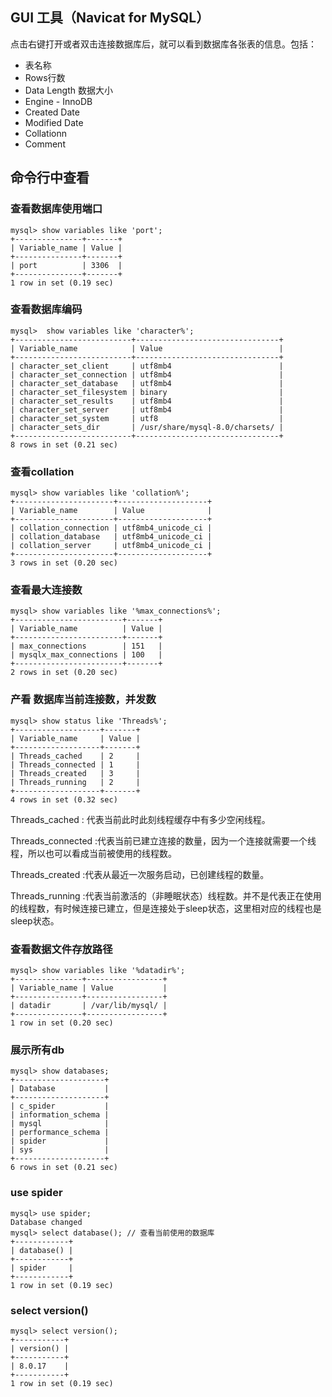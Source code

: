 ## GUI 工具（Navicat for MySQL）

点击右键打开或者双击连接数据库后，就可以看到数据库各张表的信息。包括：

- 表名称
- Rows行数
- Data Length 数据大小
- Engine - InnoDB
- Created Date
- Modified Date
- Collationn
- Comment

## 命令行中查看

### 查看数据库使用端口
```
mysql> show variables like 'port';
+---------------+-------+
| Variable_name | Value |
+---------------+-------+
| port          | 3306  |
+---------------+-------+
1 row in set (0.19 sec)
```

### 查看数据库编码
```
mysql>  show variables like 'character%';
+--------------------------+--------------------------------+
| Variable_name            | Value                          |
+--------------------------+--------------------------------+
| character_set_client     | utf8mb4                        |
| character_set_connection | utf8mb4                        |
| character_set_database   | utf8mb4                        |
| character_set_filesystem | binary                         |
| character_set_results    | utf8mb4                        |
| character_set_server     | utf8mb4                        |
| character_set_system     | utf8                           |
| character_sets_dir       | /usr/share/mysql-8.0/charsets/ |
+--------------------------+--------------------------------+
8 rows in set (0.21 sec)
```

### 查看collation
```
mysql> show variables like 'collation%';
+----------------------+--------------------+
| Variable_name        | Value              |
+----------------------+--------------------+
| collation_connection | utf8mb4_unicode_ci |
| collation_database   | utf8mb4_unicode_ci |
| collation_server     | utf8mb4_unicode_ci |
+----------------------+--------------------+
3 rows in set (0.20 sec)
```

### 查看最大连接数
```
mysql> show variables like '%max_connections%';
+------------------------+-------+
| Variable_name          | Value |
+------------------------+-------+
| max_connections        | 151   |
| mysqlx_max_connections | 100   |
+------------------------+-------+
2 rows in set (0.20 sec)
```

### 产看 数据库当前连接数，并发数
```
mysql> show status like 'Threads%';
+-------------------+-------+
| Variable_name     | Value |
+-------------------+-------+
| Threads_cached    | 2     |
| Threads_connected | 1     |
| Threads_created   | 3     |
| Threads_running   | 2     |
+-------------------+-------+
4 rows in set (0.32 sec)
```
Threads_cached : 代表当前此时此刻线程缓存中有多少空闲线程。

Threads_connected :代表当前已建立连接的数量，因为一个连接就需要一个线程，所以也可以看成当前被使用的线程数。

Threads_created :代表从最近一次服务启动，已创建线程的数量。

Threads_running :代表当前激活的（非睡眠状态）线程数。并不是代表正在使用的线程数，有时候连接已建立，但是连接处于sleep状态，这里相对应的线程也是sleep状态。

### 查看数据文件存放路径
```
mysql> show variables like '%datadir%';
+---------------+-----------------+
| Variable_name | Value           |
+---------------+-----------------+
| datadir       | /var/lib/mysql/ |
+---------------+-----------------+
1 row in set (0.20 sec)
```

### 展示所有db
```
mysql> show databases;
+--------------------+
| Database           |
+--------------------+
| c_spider           |
| information_schema |
| mysql              |
| performance_schema |
| spider             |
| sys                |
+--------------------+
6 rows in set (0.21 sec)
```

### use spider
```
mysql> use spider;
Database changed
mysql> select database(); // 查看当前使用的数据库
+------------+
| database() |
+------------+
| spider     |
+------------+
1 row in set (0.19 sec)
```

### select version()
```
mysql> select version();
+-----------+
| version() |
+-----------+
| 8.0.17    |
+-----------+
1 row in set (0.19 sec)
```